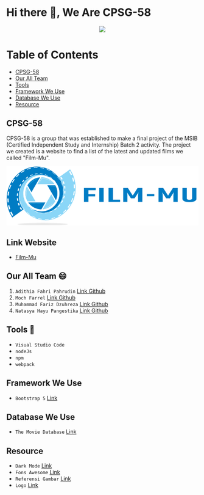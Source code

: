 # Hi there 👋, We Are CPSG-58

<p align="center">
  <a href="https://media.giphy.com/">
    <img src="https://media.giphy.com/media/xUPGGDNsLvqsBOhuU0/giphy.gif"/>
  </a>
</p>

# Table of Contents
- [CPSG-58](#cpsg-58)
- [Our All Team](#our-all-team-)
- [Tools](#tools-)
- [Framework We Use](#framework-we-use)
- [Database We Use](#database-we-use)
- [Resource](#resource)

## CPSG-58
CPSG-58 is a group that was established to make a final project of the MSIB (Certified Independent Study and Internship) Batch 2 activity. The project we created is a website to find a list of the latest and updated films we called "Film-Mu".

<p align="center">
    <img src="https://raw.githubusercontent.com/mochfarrel06/Film-Mu/main/src/assets/Logo-FILM-MU-Kanan.png"/>
</p>

## Link Website
- [Film-Mu](http://filmmu.herokuapp.com/)

## Our All Team 😄
1. `Adithia Fahri Pahrudin` [Link Github](https://github.com/AditFahrP)
2. `Moch Farrel` [Link Github](https://github.com/mochfarrel06)
3. `Muhammad Fariz Dzuhreza` [Link Github](https://github.com/mfariz03)
4. `Natasya Hayu Pangestika` [Link Github](https://github.com/NatasyaHayuPangestika)

## Tools 🧰
- `Visual Studio Code`
- `nodeJs`
- `npm`
- `webpack`

## Framework We Use
- `Bootstrap 5` [Link](https://getbootstrap.com/)

## Database We Use
- `The Movie Database` [Link](https://www.themoviedb.org/)

## Resource
- `Dark Mode` [Link](https://github.com/asishgeorge/50Projects50Days)
- `Fons Awesome` [Link](https://fontawesome.com/)
- `Referensi Gambar` [Link](https://unsplash.com/)
- `Logo` [Link](https://www.logodesign.net/studio-design/0/MTE0Ng%253D%253D/Q09NUEFOWSBOQU1F/0?sf=)
